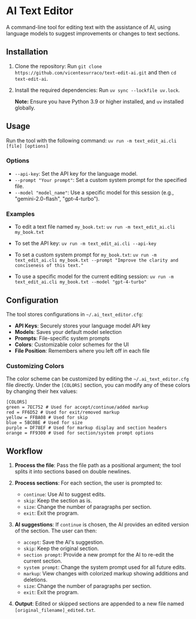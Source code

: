 # AI Text Editor

A command-line tool for editing text with the assistance of AI, using language models to suggest improvements or changes to text sections.

## Installation

1. Clone the repository:
   Run `git clone https://github.com/vicentesurraco/text-edit-ai.git` and then `cd text-edit-ai`.

2. Install the required dependencies:
   Run `uv sync --lockfile uv.lock`.

   **Note:** Ensure you have Python 3.9 or higher installed, and `uv` installed globally.

## Usage

Run the tool with the following command:
`uv run -m text_edit_ai.cli [file] [options]`

### Options

- `--api-key`: Set the API key for the language model.
- `--prompt "Your prompt"`: Set a custom system prompt for the specified file.
- `--model "model_name"`: Use a specific model for this session (e.g., "gemini-2.0-flash", "gpt-4-turbo").

### Examples

- To edit a text file named `my_book.txt`:
  `uv run -m text_edit_ai.cli my_book.txt`

- To set the API key:
  `uv run -m text_edit_ai.cli --api-key`

- To set a custom system prompt for `my_book.txt`:
  `uv run -m text_edit_ai.cli my_book.txt --prompt "Improve the clarity and conciseness of this text."`

- To use a specific model for the current editing session:
  `uv run -m text_edit_ai.cli my_book.txt --model "gpt-4-turbo"`

## Configuration

The tool stores configurations in `~/.ai_text_editor.cfg`:

- **API Keys**: Securely stores your language model API key
- **Models**: Saves your default model selection
- **Prompts**: File-specific system prompts
- **Colors**: Customizable color schemes for the UI
- **File Position**: Remembers where you left off in each file

### Customizing Colors

The color scheme can be customized by editing the `~/.ai_text_editor.cfg` file directly.
Under the `[COLORS]` section, you can modify any of these colors by changing their hex values:

```
[COLORS]
green = 7EC752 # Used for accept/continue/added markup
red = FF6D52 # Used for exit/removed markup
yellow = FFBA08 # Used for skip
blue = 5BC0BE # Used for size
purple = DF78EF # Used for markup display and section headers
orange = FF9300 # Used for section/system prompt options
```

## Workflow

1. **Process the file**: Pass the file path as a positional argument; the tool splits it into sections based on double newlines.

2. **Process sections**: For each section, the user is prompted to:
   - `continue`: Use AI to suggest edits.
   - `skip`: Keep the section as is.
   - `size`: Change the number of paragraphs per section.
   - `exit`: Exit the program.

3. **AI suggestions**: If `continue` is chosen, the AI provides an edited version of the section. The user can then:
   - `accept`: Save the AI's suggestion.
   - `skip`: Keep the original section.
   - `section prompt`: Provide a new prompt for the AI to re-edit the current section.
   - `system prompt`: Change the system prompt used for all future edits.
   - `markup`: View changes with colorized markup showing additions and deletions.
   - `size`: Change the number of paragraphs per section.
   - `exit`: Exit the program.

4. **Output**: Edited or skipped sections are appended to a new file named `[original_filename]_edited.txt`.